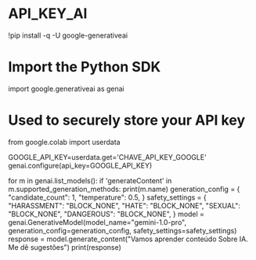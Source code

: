 # API_KEY_AI
!pip install -q -U google-generativeai
# Import the Python SDK
import google.generativeai as genai
# Used to securely store your API key
from google.colab import userdata

GOOGLE_API_KEY=userdata.get='CHAVE_API_KEY_GOOGLE'
genai.configure(api_key=GOOGLE_API_KEY)

for m in genai.list_models():
  if 'generateContent' in m.supported_generation_methods:
    print(m.name)
generation_config = {
    "candidate_count": 1,
    "temperature": 0.5,
}
safety_settings = {
    "HARASSMENT": "BLOCK_NONE",
    "HATE": "BLOCK_NONE",
    "SEXUAL": "BLOCK_NONE",
    "DANGEROUS": "BLOCK_NONE",
}
model = genai.GenerativeModel(model_name="gemini-1.0-pro",
                              generation_config=generation_config,
                              safety_settings=safety_settings)
response = model.generate_content("Vamos aprender conteúdo Sobre IA. Me dê sugestões")
print(response)
